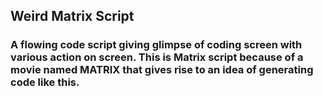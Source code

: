 ## Weird Matrix Script

### A flowing code script giving glimpse of coding screen with various action on screen. This is Matrix script because of a movie named MATRIX that gives rise to an idea of generating code like this. 